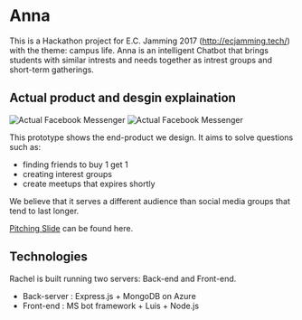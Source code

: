 # Anna
This is a Hackathon project for E.C. Jamming 2017 (http://ecjamming.tech/) with the theme: campus life. Anna is an intelligent Chatbot that brings students with similar intrests and needs together as intrest groups and short-term gatherings.

## Actual product and desgin explaination
![Actual Facebook Messenger](https://github.com/a2975667/cuteAnna/blob/master/document/1.png)
![Actual Facebook Messenger](https://github.com/a2975667/cuteAnna/blob/master/document/2.png)

This prototype shows the end-product we design. It aims to solve questions such as:
- finding friends to buy 1 get 1
- creating interest groups
- create meetups that expires shortly

We believe that it serves a different audience than social media groups that tend to last longer.

[Pitching Slide](https://github.com/a2975667/cuteAnna/blob/master/document/Anna.pdf) can be found here.

## Technologies
Rachel is built running two servers: Back-end and Front-end. 
- Back-server : Express.js + MongoDB on Azure
- Front-end : MS bot framework + Luis + Node.js


